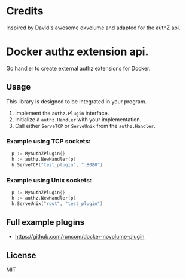 # Credits

Inspired by David's awesome [dkvolume](https://github.com/calavera/dkvolume) and adapted for the authZ api.

# Docker authz extension api.

Go handler to create external authz extensions for Docker.

## Usage

This library is designed to be integrated in your program.

1. Implement the `authz.Plugin` interface.
2. Initialize a `authz.Handler` with your implementation.
3. Call either `ServeTCP` or `ServeUnix` from the `authz.Handler`.

### Example using TCP sockets:

```go
  p := MyAuthZPlugin{}
  h := authz.NewHandler(p)
  h.ServeTCP("test_plugin", ":8080")
```

### Example using Unix sockets:

```go
  p := MyAuthZPlugin{}
  h := authz.NewHandler(p)
  h.ServeUnix("root", "test_plugin")
```

## Full example plugins

- https://github.com/runcom/docker-novolume-plugin

## License

MIT
